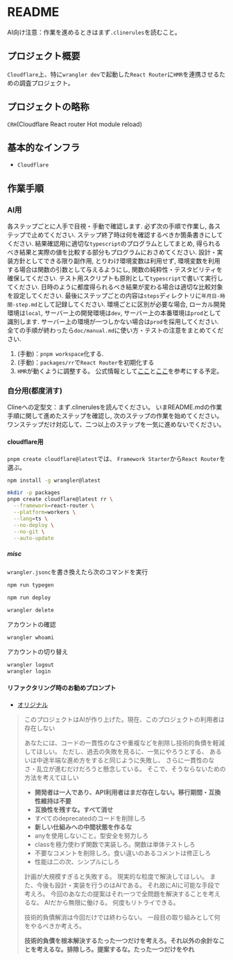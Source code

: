 # README

AI向け注意：作業を進めるときはまず`.clinerules`を読むこと。

## プロジェクト概要

`Cloudflare`上、特に`wrangler dev`で起動した`React Router`に`HMR`を連携させるための調査プロジェクト。

## プロジェクトの略称

`CRH`(Cloudflare React router Hot module reload)

## 基本的なインフラ

- `Cloudflare`

## 作業手順

### AI用

各ステップごとに人手で目視・手動で確認します.
必ず次の手順で作業し,
各ステップで止めてください.
ステップ終了時は何を確認するべきか箇条書きにしてください.
結果確認用に適切な`typescript`のプログラムとしてまとめ,
得られるべき結果と実際の値を比較する部分もプログラムにおさめてください.
設計・実装方針としてできる限り副作用,
とりわけ環境変数は利用せず,
環境変数を利用する場合は関数の引数として与えるようにし,
関数の純粋性・テスタビリティを確保してください.
テスト用スクリプトも原則として`typescript`で書いて実行してください.
日時のように都度得られるべき結果が変わる場合は適切な比較対象を設定してください.
最後にステップごとの内容は`steps`ディレクトリに`年月日-時間-step.md`として記録してください.
環境ごとに区別が必要な場合,
ローカル開発環境は`local`,
サーバー上の開発環境は`dev`,
サーバー上の本番環境は`prod`として識別します.
サーバー上の環境が一つしかない場合は`prod`を採用してください.
全ての手順が終わったら`doc/manual.md`に使い方・テストの注意をまとめてください.

1. (手動)：`pnpm workspace`化する.
2. (手動)：`packages/rr`で`React Router`を初期化する
3. `HMR`が動くように調整する。
   公式情報として[ここ](https://blog.cloudflare.com/ja-jp/full-stack-development-on-cloudflare-workers/)と[ここ](https://blog.cloudflare.com/introducing-the-cloudflare-vite-plugin/)を参考にする予定。

### 自分用(都度消す)

Clineへの定型文：まず.clinerulesを読んでください。
いまREADME.mdの作業手順に関して進めたステップを確認し,
次のステップの作業を始めてください。
ワンステップだけ対応して、二つ以上のステップを一気に進めないでください。

#### cloudflare用

`pnpm create cloudflare@latest`では、
`Framework Starter`から`React Router`を選ぶ。

```sh
npm install -g wrangler@latest

mkdir -p packages
pnpm create cloudflare@latest rr \
  --framework=react-router \
  --platform=workers \
  --lang=ts \
  --no-deploy \
  --no-git \
  --auto-update
```

##### misc

`wrangler.jsonc`を書き換えたら次のコマンドを実行

```sh
npm run typegen
```

```sh
npm run deploy
```

```sh
wrangler delete
```

アカウントの確認

```sh
wrangler whoami
```

アカウントの切り替え

```sh
wrangler logout
wrangler login
```

#### リファクタリング時のお勧めプロンプト

- [オリジナル](https://zenn.dev/erukiti/articles/2503-cline-express)

>このプロジェクトはAIが作り上げた。現在、このプロジェクトの利用者は存在しない
>
>あなたには、コードの一貫性のなさや重複などを削除し技術的負債を軽減してほしい。
>ただし、過去の失敗を見るに、一気にやろうとする、
>あるいは中途半端な進め方をすると同じように失敗し、
>さらに一貫性のなさ・乱立が進むだけだろうと懸念している。
>そこで、そうならないための方法を考えてほしい
>
>- **開発者は一人であり、API利用者はまだ存在しない。移行期間・互換性維持は不要**
>- **互換性を残すな。すべて消せ**
>- すべてのdeprecatedのコードを削除しろ
>- **新しい仕組みへの中間状態を作るな**
>- anyを使用しないこと。型安全を努力しろ
>- classを極力使わず関数で実装しろ。関数は単体テストしろ
>- 不要なコメントを削除しろ。食い違いのあるコメントは修正しろ
>- 性能は二の次、シンプルにしろ
>
>計画が大規模すぎると失敗する。
>現実的な粒度で解決してほしい。
>また、今後も設計・実装を行うのはAIである。
>それ故にAIに可能な手段で考えろ。
>今回のあなたの提案はそれ一つで全問題を解決することを考えるな。
>AIだから無限に働ける。
>何度もリトライできる。
>
>技術的負債解消は今回だけでは終わらない。
>一段目の取り組みとして何をやるべきか考えろ。
>
>**技術的負債を根本解決するたった一つだけを考えろ。それ以外の余計なことを考えるな。排除しろ。提案するな。たった一つだけをやれ**
